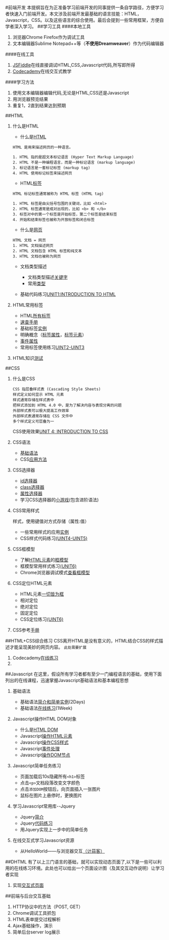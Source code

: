 #前端开发
本提纲旨在为正准备学习前端开发的同事提供一条自学路径，方便学习者快速入门前端开发。本文涉及前端开发最基础的语言技能：HTML，Javascript，CSS。以及这些语言的综合使用。最后会提到一些常用框架，方便自学者深入学习。
##学习工具
####本地工具
1. 浏览器Chrome Firefox作为调试工具
2. 文本编辑器Sublime Notepad++等（**不使用Dreamweaver**）作为代码编辑器

####在线工具
1. [JSFiddle](http://jsfiddle.net/)在线直接调试HTML,CSS,Javascript代码,所写即所得
2. [Codecademy](https://www.codecademy.com/)在线交互式教学

####学习方法
1. 使用文本编辑器编辑代码,无论是HTML,CSS还是Javascript
2. 用浏览器预览结果
3. 重复1，2直到结果达到预期

##HTML
1. 什么是HTML
	* 什么是[HTML](http://www.w3school.com.cn/html/html_intro.asp)
	
	```
	HTML 是用来描述网页的一种语言。  
	
	1. HTML 指的是超文本标记语言 (Hyper Text Markup Language)
	2. HTML 不是一种编程语言，而是一种标记语言 (markup language)
	3. 标记语言是一套标记标签 (markup tag)
	4. HTML 使用标记标签来描述网页
	```
	
	* HTML[标签](http://www.w3school.com.cn/html/html_intro.asp)
	
	```
	HTML 标记标签通常被称为 HTML 标签 (HTML tag)
	
	1. HTML 标签是由尖括号包围的关键词，比如 <html>
	2. HTML 标签通常是成对出现的，比如 <b> 和 </b>
	3. 标签对中的第一个标签是开始标签，第二个标签是结束标签
	4. 开始和结束标签也被称为开放标签和闭合标签
	```
	
	* 什么是[网页](http://www.w3school.com.cn/html/html_intro.asp)
	
	```
	HTML 文档 = 网页
	1. HTML 文档描述网页
	2. HTML 文档包含 HTML 标签和纯文本
	3. HTML 文档也被称为网页
	```
	
	* 文档类型描述
		* 文档类型描述[关键字](http://www.w3school.com.cn/html/html_doctype.asp)
		* 常用[类型](http://www.w3school.com.cn/tags/tag_doctype.asp)
	
	* 基础代码练习[UNIT1:INTRODUCTION TO HTML](https://www.codecademy.com/learn/web)


2. HTML常用标签
	
	* HTML[所有标签](http://www.w3school.com.cn/tags/index.asp)
	* [速查手册](http://www.w3school.com.cn/html/html_quick.asp)
	* 基础标签[实例](http://www.w3school.com.cn/example/html_examples.asp)
	* 明确概念（[标签属性](http://www.w3school.com.cn/html/html_attributes.asp)，[标签元素](http://www.w3school.com.cn/html/html_elements.asp)）
	* [事件属性](http://www.w3school.com.cn/tags/html_ref_eventattributes.asp)
	* 常用标签使用练习[UINT2-UINT3](https://www.codecademy.com/learn/web)

3. HTML知识[测试](http://www.w3school.com.cn/quiz/quiz.asp?quiz=html)

##CSS
1. 什么是CSS

	```
	CSS 指层叠样式表 (Cascading Style Sheets)
	样式定义如何显示 HTML 元素
	样式通常存储在样式表中
	把样式添加到 HTML 4.0 中，是为了解决内容与表现分离的问题
	外部样式表可以极大提高工作效率
	外部样式表通常存储在 CSS 文件中
	多个样式定义可层叠为一
	```
	CSS使用效果[UNIT 4: INTRODUCTION TO CSS](https://www.codecademy.com/learn/web)
2. CSS语法
	* [基础语法](http://www.w3school.com.cn/css/css_syntax.asp)
	* CSS[应用方法](http://www.w3school.com.cn/css/css_howto.asp)

3. CSS选择器

	* [id选择器](http://www.w3school.com.cn/css/css_syntax_id_selector.asp)
	* [class选择器](http://www.w3school.com.cn/css/css_syntax_id_selector.asp)
	* [属性选择器](http://www.w3school.com.cn/css/css_syntax_id_selector.asp)
	* 学习CSS选择器的[小游戏](http://flukeout.github.io/)(包含进阶语法)

4. CSS常用样式

	样式，使用键值对方式存储（属性:值）
	* 一些常用样式的应用[实例](http://www.w3school.com.cn/example/csse_examples.asp)
	* CSS样式代码练习[(UINT4-UINT5)](https://www.codecademy.com/learn/web)

5. CSS框模型
	
	* 了解[HTML元素](http://www.w3school.com.cn/html/html_elements.asp)的[框模型](http://www.w3school.com.cn/css/css_boxmodel.asp)
	* 框模型常用样式练习[(UNIT6)](https://www.codecademy.com/learn/web)
	* Chrome浏览器调试模式[查看框模型](http://immmmm.com/chrome-review-elements-learning-tool-for-div-css.html)
	
6. CSS定位HTML元素
	* HTML元素[一切皆为框](http://www.w3school.com.cn/css/css_positioning.asp)
	* 相对定位
	* 绝对定位
	* 固定定位
	* CSS定位练习[(UINT6)](https://www.codecademy.com/learn/web)
	
7. CSS参考[手册](http://www.w3school.com.cn/cssref/index.asp)

##HTML+CSS综合练习
CSS离开HTML是没有意义的，HTML结合CSS的样式描述才能呈现美妙的网页内容。
`此处需要扩展`  

1. Codecademy[在线练习](https://www.codecademy.com/en/skills/make-a-website)
2. 

##Javascript
在这里，假设所有学习者都有至少一门编程语言的基础，使用下面列出的在线课程，迅速掌握Javascript基础语法和基本编程思想

1. 基础语法

	* 基础语法[简介和简单实例](http://www.w3school.com.cn/js/index.asp)(2Days)
	* 基础语法[在线练习](https://www.codecademy.com/learn/javascript)(1Week)  
	
2. Javascript操作HTML DOM对象
	* 什么是[HTML DOM](http://www.w3school.com.cn/js/js_htmldom.asp)
	* Javascript[操作HTML元素](http://www.w3school.com.cn/js/js_htmldom_html.asp)
	* Javascript[操作CSS样式](http://www.w3school.com.cn/js/js_htmldom_css.asp)
	* Javascript[事件处理](http://www.w3school.com.cn/js/js_htmldom_events.asp)
	* Javascript[操作DOM节点](http://www.w3school.com.cn/js/js_htmldom_elements.asp)  

3. Javascript简单任务练习

	* 页面加载后10s隐藏所有`<h1>`标签
	* 点击`<p>`文档段落改变文字颜色
	* 点击`添加DOM`按钮后，向页面插入一张图片
	* 鼠标在图片上悬停时，更换图片

4. 学习Javascript常用库--Jquery
	* Jquery[简介](http://www.w3school.com.cn/jquery/index.asp)
	* Jquery[代码练习](https://www.codecademy.com/learn/jquery)
	* 用Jquery实现上一步中的简单任务

5. 在线交互式学习Javascript资源

	* 从HelloWorld——与浏览器交互[（计蒜客）](http://www.jisuanke.com/course/6)

##DHTML
有了以上三门语言的基础，就可以实现动态页面了,以下是一些可以利用的在线练习环境。此处也可以给出一个页面设计图（及其交互动作说明）让学习者实现
	
1. 实现[交互式页面](https://www.codecademy.com/en/skills/make-an-interactive-website)


##前端与后台交互基础
1. HTTP协议中的方法（POST, GET）
2. Chrome调试工具抓包
3. HTML表单提交过程解析
4. Ajax基础操作，演示
5. 简单后台server log展示